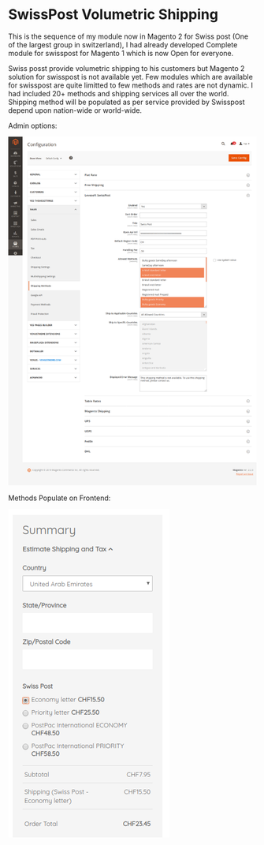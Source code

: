 # SwissPost Volumetric Shipping
This is the sequence of my module now in Magento 2 for Swiss post (One of the largest group in switzerland), I had already developed Complete module for swisspost for Magento 1 which is now Open for everyone.

Swiss posst provide volumetric shipping to his customers but Magento 2 solution for swisspost is not available yet. Few modules which are available for swisspost are quite limitted to few methods and rates are not dynamic. I had included 20+ methods and shipping services all over the world.
Shipping method will be populated as per service provided by Swisspost depend upon nation-wide or world-wide.

Admin options:

![alt text](https://github.com/hassanas/SwissPostVolumetricShipping/blob/master/swisspostConfig.png)

Methods Populate on Frontend:

![alt text](https://github.com/hassanas/SwissPostVolumetricShipping/blob/master/dynamicOption.png)
